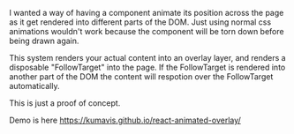 I wanted a way of having a component animate its position across the page as it get rendered into different parts of the DOM.
Just using normal css animations wouldn't work because the component will be torn down before being drawn again.

This system renders your actual content into an overlay layer, and renders a disposable "FollowTarget" into the page.
If the FollowTarget is rendered into another part of the DOM the content will respotion over the FollowTarget automatically.

This is just a proof of concept.

Demo is here https://kumavis.github.io/react-animated-overlay/